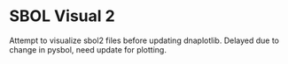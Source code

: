 # SBOL Visual 2

Attempt to visualize sbol2 files before updating dnaplotlib. 
Delayed due to change in pysbol, need update for plotting. 
